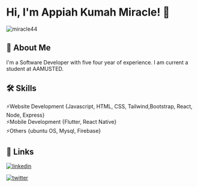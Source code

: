 # Hi, I'm Appiah Kumah Miracle! 👋
![miracle44](https://user-images.githubusercontent.com/88523317/235825756-a6d253f3-9848-4822-b79c-7479a484a57b.jpg)


## 🚀 About Me
I'm a Software Developer with five four year of experience. I am current a student at AAMUSTED. 


## 🛠 Skills
⚡️Website Development {Javascript, HTML, CSS, Tailwind,Bootstrap, React, Node, Express}  
⚡️Mobile Development {Flutter, React Native}           
⚡️Others {ubuntu OS, Mysql, Firebase}

## 🔗 Links
[![linkedin](https://img.shields.io/badge/linkedin-0A66C2?style=for-the-badge&logo=linkedin&logoColor=white)](https://www.linkedin.com/in/appiah-k-miracle-205805264/)

[![twitter](https://img.shields.io/badge/twitter-1DA1F2?style=for-the-badge&logo=twitter&logoColor=white)](https://twitter.com/_Blackai_)


